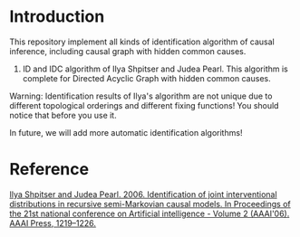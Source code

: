 # Introduction

This repository implement all kinds of identification algorithm of causal inference, including causal graph with hidden common causes. 

1. ID and IDC algorithm of Ilya Shpitser and Judea Pearl. This algorithm is complete for Directed Acyclic Graph with hidden common causes. 

Warning: Identification results of Ilya's algorithm are not unique due to different topological orderings and different fixing functions! You should notice that before you use it.

In future, we will add more automatic identification algorithms!

# Reference

[Ilya Shpitser and Judea Pearl. 2006. Identification of joint interventional distributions in recursive semi-Markovian causal models. In Proceedings of the 21st national conference on Artificial intelligence - Volume 2 (AAAI'06). AAAI Press, 1219–1226.](https://dl.acm.org/doi/abs/10.5555/1597348.1597382)
